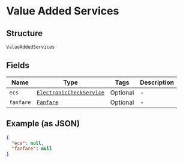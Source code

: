 
# Value Added Services

## Structure

`ValueAddedServices`

## Fields

| Name | Type | Tags | Description |
|  --- | --- | --- | --- |
| `ecs` | [`ElectronicCheckService`](../../doc/models/electronic-check-service.md) | Optional | - |
| `fanfare` | [`Fanfare`](../../doc/models/fanfare.md) | Optional | - |

## Example (as JSON)

```json
{
  "ecs": null,
  "fanfare": null
}
```

